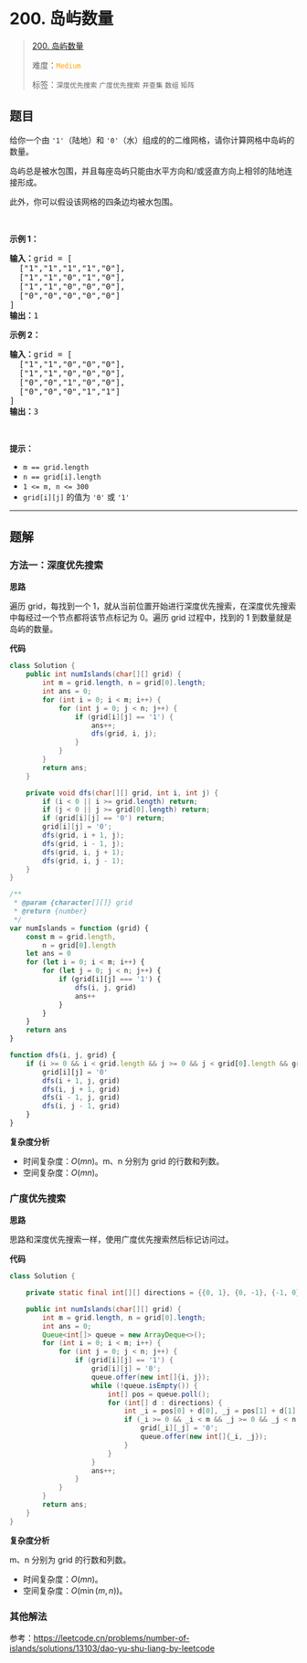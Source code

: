 # 200. 岛屿数量

> [200. 岛屿数量](https://leetcode.cn/problems/number-of-islands/)
>
> 难度：<font color=orange>`Medium`</font>
>
> 标签：`深度优先搜索` `广度优先搜索` `并查集` `数组` `矩阵`

## 题目

<p>给你一个由 <code>'1'</code>（陆地）和 <code>'0'</code>（水）组成的的二维网格，请你计算网格中岛屿的数量。</p>

<p>岛屿总是被水包围，并且每座岛屿只能由水平方向和/或竖直方向上相邻的陆地连接形成。</p>

<p>此外，你可以假设该网格的四条边均被水包围。</p>

<p> </p>

<p><strong>示例 1：</strong></p>

<pre>
<strong>输入：</strong>grid = [
  ["1","1","1","1","0"],
  ["1","1","0","1","0"],
  ["1","1","0","0","0"],
  ["0","0","0","0","0"]
]
<strong>输出：</strong>1
</pre>

<p><strong>示例 2：</strong></p>

<pre>
<strong>输入：</strong>grid = [
  ["1","1","0","0","0"],
  ["1","1","0","0","0"],
  ["0","0","1","0","0"],
  ["0","0","0","1","1"]
]
<strong>输出：</strong>3
</pre>

<p> </p>

<p><strong>提示：</strong></p>

<ul>
	<li><code>m == grid.length</code></li>
	<li><code>n == grid[i].length</code></li>
	<li><code>1 <= m, n <= 300</code></li>
	<li><code>grid[i][j]</code> 的值为 <code>'0'</code> 或 <code>'1'</code></li>
</ul>


--------------------

## 题解

### 方法一：深度优先搜索

**思路**

遍历 grid，每找到一个 1，就从当前位置开始进行深度优先搜索，在深度优先搜索中每经过一个节点都将该节点标记为 0。遍历 grid 过程中，找到的 1 到数量就是岛屿的数量。

**代码**

```java
class Solution {
    public int numIslands(char[][] grid) {
        int m = grid.length, n = grid[0].length;
        int ans = 0;
        for (int i = 0; i < m; i++) {
            for (int j = 0; j < n; j++) {
                if (grid[i][j] == '1') {
                    ans++;
                    dfs(grid, i, j);
                }
            }
        }
        return ans;
    }

    private void dfs(char[][] grid, int i, int j) {
        if (i < 0 || i >= grid.length) return;
        if (j < 0 || j >= grid[0].length) return;
        if (grid[i][j] == '0') return;
        grid[i][j] = '0';
        dfs(grid, i + 1, j);
        dfs(grid, i - 1, j);
        dfs(grid, i, j + 1);
        dfs(grid, i, j - 1);
    }
}
```

```js
/**
 * @param {character[][]} grid
 * @return {number}
 */
var numIslands = function (grid) {
    const m = grid.length,
        n = grid[0].length
    let ans = 0
    for (let i = 0; i < m; i++) {
        for (let j = 0; j < n; j++) {
            if (grid[i][j] === '1') {
                dfs(i, j, grid)
                ans++
            }
        }
    }
    return ans
}

function dfs(i, j, grid) {
    if (i >= 0 && i < grid.length && j >= 0 && j < grid[0].length && grid[i][j] === '1') {
        grid[i][j] = '0'
        dfs(i + 1, j, grid)
        dfs(i, j + 1, grid)
        dfs(i - 1, j, grid)
        dfs(i, j - 1, grid)
    }
}
```

**复杂度分析**

- 时间复杂度：$O(mn)$。m、n 分别为 grid 的行数和列数。
- 空间复杂度：$O(mn)$。

### 广度优先搜索

**思路**

思路和深度优先搜索一样，使用广度优先搜索然后标记访问过。

**代码**

```java
class Solution {

    private static final int[][] directions = {{0, 1}, {0, -1}, {-1, 0}, {1, 0}};

    public int numIslands(char[][] grid) {
        int m = grid.length, n = grid[0].length;
        int ans = 0;
        Queue<int[]> queue = new ArrayDeque<>();
        for (int i = 0; i < m; i++) {
            for (int j = 0; j < n; j++) {
                if (grid[i][j] == '1') {
                    grid[i][j] = '0';
                    queue.offer(new int[]{i, j});
                    while (!queue.isEmpty()) {
                        int[] pos = queue.poll();
                        for (int[] d : directions) {
                            int _i = pos[0] + d[0], _j = pos[1] + d[1];
                            if (_i >= 0 && _i < m && _j >= 0 && _j < n && grid[_i][_j] == '1') {
                                grid[_i][_j] = '0';
                                queue.offer(new int[]{_i, _j});
                            }
                        }
                    }
                    ans++;
                }
            }
        }
        return ans;
    }
}
```

**复杂度分析**

m、n 分别为 grid 的行数和列数。

- 时间复杂度：$O(mn)$。
- 空间复杂度：$O(\min(m, n))$。

### 其他解法

参考：https://leetcode.cn/problems/number-of-islands/solutions/13103/dao-yu-shu-liang-by-leetcode
